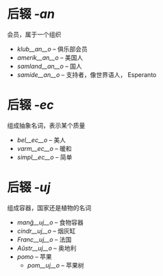 # 后辍 *-an*

会员，属于一个组织

- *klub__an__o*    – 俱乐部会员
- *amerik__an__o*  – 美国人
- *samland__an__o* – 国人
- *samide__an__o*  – 支持者，像世界语人， Esperanto
 

# 后辍 *-ec*

组成抽象名词，表示某个质量

- *bel__ec__o*   – 美人
- *varm__ec__o*  – 暖和
- *simpl__ec__o* – 简单
 

# 后辍 *-uj*

 组成容器，国家还是植物的名词

- *manĝ__uj__o*  – 食物容器
- *cindr__uj__o* – 烟灰缸
- *Franc__uj__o* – 法国
- *Aŭstr__uj__o* – 奥地利
- *pomo*   – 苹果
	- *pom__uj__o*   – 苹果树
